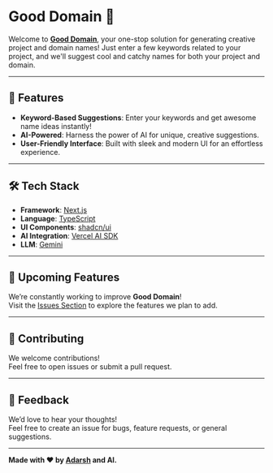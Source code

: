 # Good Domain 🌟

Welcome to [**Good Domain**](https://www.gooddoma.in/), your one-stop solution for generating creative project and domain names! Just enter a few keywords related to your project, and we'll suggest cool and catchy names for both your project and domain.

---

## 🚀 Features

- **Keyword-Based Suggestions**: Enter your keywords and get awesome name ideas instantly!
- **AI-Powered**: Harness the power of AI for unique, creative suggestions.
- **User-Friendly Interface**: Built with sleek and modern UI for an effortless experience.

---

## 🛠️ Tech Stack

- **Framework**: [Next.js](https://nextjs.org/)  
- **Language**: [TypeScript](https://www.typescriptlang.org/)  
- **UI Components**: [shadcn/ui](https://ui.shadcn.dev/)  
- **AI Integration**: [Vercel AI SDK](https://vercel.com/docs/ai/vercel-ai-sdk)  
- **LLM**: [Gemini](https://gemini.google.com/)

---

## 🌟 Upcoming Features

We’re constantly working to improve **Good Domain**!  
Visit the [Issues Section](https://github.com/inclinedadarsh/gooddomain) to explore the features we plan to add.

---

## 🤝 Contributing

We welcome contributions!  
Feel free to open issues or submit a pull request.  

---

## 🎉 Feedback

We’d love to hear your thoughts!  
Feel free to create an issue for bugs, feature requests, or general suggestions.

---

**Made with ❤️ by [Adarsh](https://x.com/inclinedadarsh) and AI.**
